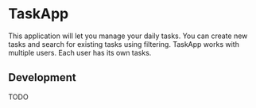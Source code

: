 # TaskApp

This application will let you manage your daily tasks. You can create new tasks and search for existing tasks using filtering.
TaskApp works with multiple users. Each user has its own tasks.

## Development

TODO
